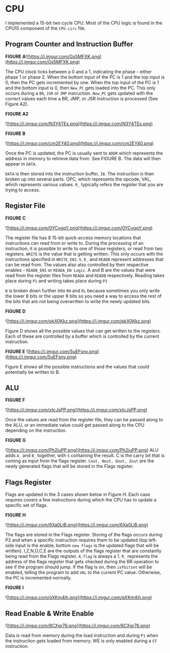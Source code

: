 # CPU
I implemented a 15-bit two cycle CPU. Most of the CPU logic is found in the CPU15 component of the `CPU.circ` file.

## Program Counter and Instruction Buffer
 
 ****FIGURE A****![https://i.imgur.com/Gs5MFXK.png](https://i.imgur.com/Gs5MFXK.png)

The CPU clock ticks between a 0 and a 1, indicating the phase - either phase 1 or phase 2. When the bottom input of the PC is 1 and the top input is 0, then the PC gets incremented by one. When the top input of the PC is 1 and the bottom input is 0, then `New_PC` gets loaded into the PC. This only occurs during a `BR`, `JSR` or `JMP` instruction.  `New_PC` gets updated with the correct values each time a BR, JMP, or JSR instruction is processed (See Figure A2).

****FIGURE A2****

![https://i.imgur.com/N3Y4TEs.png](https://i.imgur.com/N3Y4TEs.png)


****FIGURE B****

![https://i.imgur.com/cm2EY40.png](https://i.imgur.com/cm2EY40.png)

Once the PC is updated, the PC is usually sent to `ADDR` which represents the address in memory to retrieve data from. See FIGURE B. The data will then appear in `DATA`.

`DATA` is then stored into the instruction buffer, `IB`. The instruction is then broken up into several parts. OPC, which represents the opcode, VAL, which represents various values. `R_` typically refers the register that you are trying to access.

## Register File

****FIGURE C****

![https://i.imgur.com/0YCvgqY.png](https://i.imgur.com/0YCvgqY.png)

The register file has 8 15-bit quick-access memory locations that instructions can read from or write to. During the processing of an instruction, it is possible to write to one of those registers, or read from two registers. `WRITE` is the value that is getting written. This only occurs with the instructions specified in `WRITE_EN1-5`. `R_` and `READB` represent addresses that can be read from. The values also also controlled by their respective enables - `READB_EN1` or `READA_EN Logic`. A and B are the values that were read from the register files from `READA` and `READB` respectively. Reading takes place during `P1` and writing takes place during `P2`

 `B` is broken down further into `RH` and `RL` because sometimes you only write the lower 8 bits or the upper 8 bits so you need a way to access the rest of the bits that are not being overwritten to write the newly updated bits.

****FIGURE D****

![https://i.imgur.com/pkX0Kkz.png](https://i.imgur.com/pkX0Kkz.png)

Figure D shows all the possible values that can get written to the registers. Each of these are controlled by a buffer which is controlled by the current instruction.

****FIGURE E****
![https://i.imgur.com/5uEFsnv.png](https://i.imgur.com/5uEFsnv.png)

Figure E shows all the possible instructions and the values that could potentially be written to B.

## ALU

****FIGURE F****

![https://i.imgur.com/xtcJsPP.png](https://i.imgur.com/xtcJsPP.png)

Once the values are read from the register file, they can be passed along to the ALU, or an immediate value could get passed along to the CPU depending on the instruction. 

****FIGURE G****

![https://i.imgur.com/Ph2iuPP.png](https://i.imgur.com/Ph2iuPP.png)
ALU adds `A_` and `B_` together, with `S` containing the result. C is the carry bit that is coming as input from the flags register. `Cout, Nout, Oout, Zout` are the newly generated flags that will be stored in the Flags register.

## Flags Register

Flags are updated in the 3 cases shown below in Figure H. Each case requires covers a few instructions during which the CPU has to update a specific set of flags.

****FIGURE H****

![https://i.imgur.com/6Xa0LiB.png](https://i.imgur.com/6Xa0LiB.png)

The flags are stored in the Flags register. Storing of the flags occurs during P2 and when a specific instruction requires them to be updated (top left-side input is the enable, bottom `new flags` is the updated flags that will be written). I,Z,N,O,C,E are the outputs of the flags register that are constantly being read from the Flags register. `A_flag` is always a 1. `R_` represents the address of the flags register that gets checked during the BR operation to see if the program should jump. If the flag is on, then `isFbitset` will be enabled, telling the program to add `VAL` to the current PC value. Otherwise, the PC is incremented normally.

****FIGURE I****

![https://i.imgur.com/qXKm4ih.png](https://i.imgur.com/qXKm4ih.png)

## Read Enable & Write Enable
![https://i.imgur.com/8CXgr76.png](https://i.imgur.com/8CXgr76.png)

Data is read from memory during the load instruction and during `P1` when the instruction gets loaded from memory. WE is only enabled during a `ST` instruction.